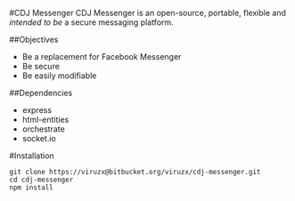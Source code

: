 #CDJ Messenger
CDJ Messenger is an open-source, portable, flexible and *intended to be* a secure messaging platform.

##Objectives

 - Be a replacement for Facebook Messenger
 - Be secure
 - Be easily modifiable

 ##Dependencies

 - express
 - html-entities
 - orchestrate
 - socket.io

#Installation

```
git clone https://viruzx@bitbucket.org/viruzx/cdj-messenger.git
cd cdj-messenger
npm install
```
